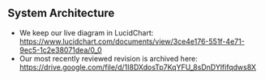 ## System Architecture

- We keep our live diagram in LucidChart: https://www.lucidchart.com/documents/view/3ce4e176-551f-4e71-9ec5-1c2e38071dea/0_0
- Our most recently reviewed revision is archived here: https://drive.google.com/file/d/1I8DXdosTp7KqYFU_8sDnDYlfifqdws8X
